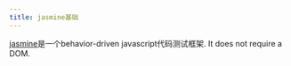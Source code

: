 ```yaml
---
title: jasmine基础
---
```


[jasmine][1]是一个behavior-driven javascript代码测试框架. It does not require a DOM.


[1]: http://jasmine.github.io/

